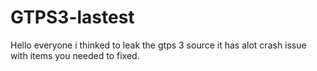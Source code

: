 # GTPS3-lastest
Hello everyone i thinked to leak the gtps 3 source it has alot crash issue with items you needed to fixed.
